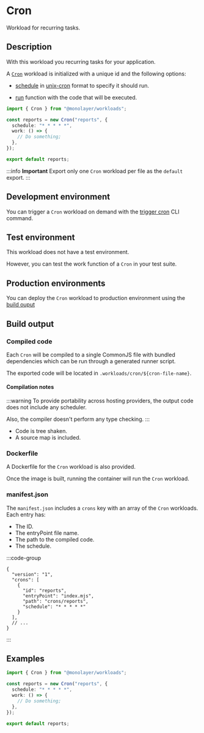 # Cron

Workload for recurring tasks.

## Description

With this workload you recurring tasks for your application.

A [`Cron`](./../reference/api/main/classes/Cron.md) workload is initialized with a unique id and the following options:

- [schedule](./../reference/api/main/interfaces/CronOptions.md#properties) in [unix-cron](https://man7.org/linux/man-pages/man5/crontab.5.html) format to specify it should run.

- [run](./../reference/api/main/interfaces/CronOptions.md#properties) function with the code that will be executed.

```ts
import { Cron } from "@monolayer/workloads";

const reports = new Cron("reports", {
  schedule: "* * * * *",
  work: () => {
    // Do something;
  },
});

export default reports;
```

:::info **Important**
Export only one `Cron` workload per file as the `default` export.
:::

## Development environment

You can trigger a `Cron` workload on demand with the [trigger cron](./../reference/cli/trigger-cron.md) CLI command.

## Test environment

This workload does not have a test environment.

However, you can test the work function of a `Cron` in your test suite.

## Production environments

You can deploy the `Cron` workload to production environment using the [build ouput](#build-output)

## Build output

### Compiled code

Each `Cron` will be compiled to a single CommonJS file with bundled dependencies which can be run
through a generated runner script.

The exported code will be located in `.workloads/cron/${cron-file-name}`.

#### Compilation notes

:::warning
To provide portability across hosting providers, the output code does not include any scheduler.

Also, the compiler doesn't perform any type checking.
:::

- Code is tree shaken.
- A source map is included.

### Dockerfile

A Dockerfile for the `Cron` workload is also provided.

Once the image is built, running the container will run the `Cron` workload.

### manifest.json

The `manifest.json` includes a `crons` key with an array of the `Cron` workloads. Each entry has:

- The ID.
- The entryPoint file name.
- The path to the compiled code.
- The schedule.

:::code-group

```json[Cron Workload]
{
  "version": "1",
  "crons": [
    {
      "id": "reports",
      "entryPoint": "index.mjs",
      "path": "crons/reports",
      "schedule": "* * * * *"
    }
  ],
  // ...
}
```

:::

## Examples

```ts
import { Cron } from "@monolayer/workloads";

const reports = new Cron("reports", {
  schedule: "* * * * *",
  work: () => {
    // Do something;
  },
});

export default reports;
```
